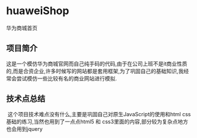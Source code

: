 # huaweiShop
华为商城首页
## 项目简介

​        这是一个模仿华为商城官网而自己纯手码的代码,由于在公司上班不是it商业性质的,而是合资企业,许多时候写的网站都是套用框架,为了巩固自己的基础知识,我经常会尝试模仿一些比较有名的商业网站进行模拟.

## 技术点总结
​        这个项目技术难点没有什么,主要是巩固自己对原生JavaScript的使用和html   css基础的练习,当然也用到了一点点html5 和 css3里面的内容,部分较为复杂点地方也会用到jquery
